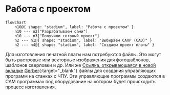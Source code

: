 # Работа с проектом

```mermaid
flowchart
	n10@{ shape: "stadium", label: "Работа с проектом" }
	n10 --- n2["Разрабатываем сами"]
	n10 --- n3["Получили готовый проект"]
	n2 --- n1@{ shape: "stadium", label: "Выбираем САПР (CAD)" }
	n2 --- n4@{ shape: "stadium", label: "Создаем проект платы" }
```
Для изготовления печатной платы нам потребуются файлы. Это могут быть растровые или векторные изображения для фотошаблонов, шаблонов сверловки и др. Или же <a href="https://ru.wikipedia.org/wiki/Gerber" target="_blank">Ссылка, открывающаяся в новой вкладке</a> [Gerber](https://ru.wikipedia.org/wiki/Gerber){:target="_blank"} файлы для создания управляющих программ на станках с ЧПУ. Эти управляющие программы создаются в CAM программах под оборудование на котором будет происходить процесс изготовления.
